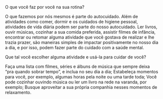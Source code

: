 O que você faz por você na sua rotina?

O que fazemos por nós mesmos é parte do autocuidado. Além de atividades como comer, dormir e os cuidados de higiene pessoal, atividades de vida diária podem ser parte do nosso autocuidado. Ler livros, ouvir músicas, cozinhar a sua comida preferida, assistir filmes de infância, encontrar ou retomar alguma atividade que você gostava de realizar e  lhe trazia prazer, são maneiras simples de impactar positivamente no nosso dia a dia, e por isso, podem fazer parte do cuidado com a saúde mental.

Que tal você escolher alguma atividade e usá-la para cuidar de você?

Faça uma lista com filmes, séries e álbuns de música que sempre deixa “pra quando sobrar tempo”, e inclua no seu dia a dia;
Estabeleça momentos para você, por exemplo, algumas horas pela noite ou uma tarde toda;
Você pode cozinhar ouvindo música ou ler um livro na rede na varanda, por exemplo;
Busque aproveitar a sua própria companhia nesses momentos de relaxamento.
